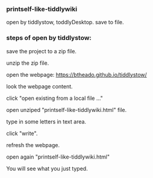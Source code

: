 ### printself-like-tiddlywiki

open by tiddlystow, toddlyDesktop. save to file.

### steps of open by tiddlystow:

save the project to a zip file.

unzip the zip file.

open the webpage: https://btheado.github.io/tiddlystow/

look the webpage content.

click "open existing from a local file ..."

open unziped "printself-like-tiddlywiki.html" file.

type in some letters in text area.

click "write".

refresh the webpage.

open again "printself-like-tiddlywiki.html"

You will see what you just typed.

